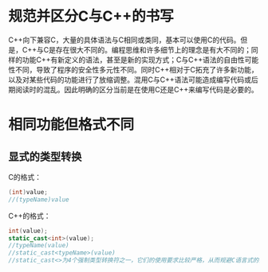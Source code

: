 # 规范并区分C与C++的书写
C++向下兼容C，大量的具体语法与C相同或类同，基本可以使用C的代码。但是，C++与C是存在很大不同的。编程思维和许多细节上的理念是有大不同的；同样的功能C++有新定义的语法，甚至是新的实现方式；C与C++语法的自由性可能性不同，导致了程序的安全性多元性不同。同时C++相对于C拓充了许多新功能，以及对某些代码的功能进行了放缩调整。混用C与C++语法可能造成编写代码或后期阅读时的混乱。因此明确的区分当前是在使用C还是C++来编写代码是必要的。
# 相同功能但格式不同
## 显式的类型转换
C的格式：
```c
(int)value;
//(typeName)value
```
C++的格式：
```c++
int(value);
static_cast<int>(value);
//typeName(value)
//static_cast<typeName>(value)
//static_cast<>为4个强制类型转换符之一，它们的使用要求比较严格，从而规避C语言式的强制类型转换因过多可能性而带来的危险
```
